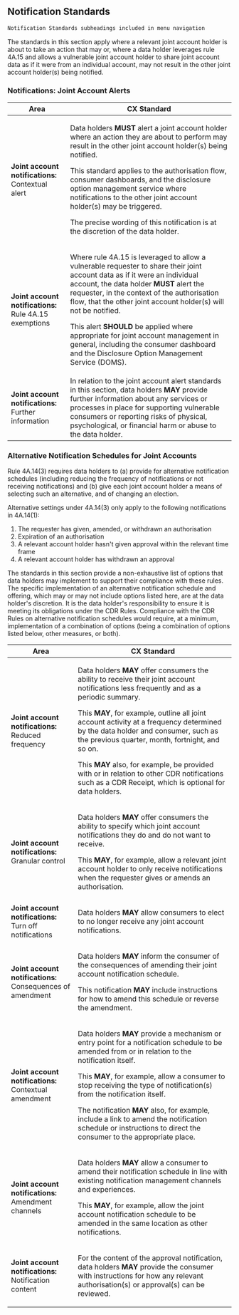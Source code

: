 <h2 class="schema-heading" id="consumer-experience_notification-standards">Notification Standards</h2>

```diff
Notification Standards subheadings included in menu navigation
```

The standards in this section apply where a relevant joint account holder is about to take an action that may or, where a data holder leverages rule 4A.15 and allows a vulnerable joint account holder to share joint account data as if it were from an individual account, may not result in the other joint account holder(s) being notified.

<h3 class="schema-toc" data-cds-menu="h3" id="consumer-experience_notification-standards_notifications-joint-account-alerts">Notifications: Joint Account Alerts</h3>

|Area|CX Standard|
|-------------------|------------------------------|
| **Joint account notifications:**<br/>Contextual alert | <p>Data holders **MUST** alert a joint account holder where an action they are about to perform may result in the other joint account holder(s) being notified.</p><p>This standard applies to the authorisation flow, consumer dashboards, and the disclosure option management service where notifications to the other joint account holder(s) may be triggered.</p><p>The precise wording of this notification is at the discretion of the data holder.</p> |
| **Joint account notifications:**<br/>Rule 4A.15 exemptions | <p>Where rule 4A.15 is leveraged to allow a vulnerable requester to share their joint account data as if it were an individual account, the data holder **MUST** alert the requester, in the context of the authorisation flow, that the other joint account holder(s) will not be notified.</p><p>This alert **SHOULD** be applied where appropriate for joint account management in general, including the consumer dashboard and the Disclosure Option Management Service (DOMS).</p> |
| **Joint account notifications:**<br/>Further information | In relation to the joint account alert standards in this section, data holders **MAY** provide further information about any services or processes in place for supporting vulnerable consumers or reporting risks of physical, psychological, or financial harm or abuse to the data holder. |

<h3 class="schema-toc" data-cds-menu="h3" id="consumer-experience_notification-standards_alternative-notification-schedules-for-joint-accounts">Alternative Notification Schedules for Joint Accounts</h3>

Rule 4A.14(3) requires data holders to
(a) provide for alternative notification schedules (including reducing the frequency of notifications or not receiving notifications) and
(b) give each joint account holder a means of selecting such an alternative, and of changing an election.

Alternative settings under 4A.14(3) only apply to the following notifications in 4A.14(1):

1. The requester has given, amended, or withdrawn an authorisation
2. Expiration of an authorisation
3. A relevant account holder hasn't given approval within the relevant time frame
4. A relevant account holder has withdrawn an approval

The standards in this section provide a non-exhaustive list of options that data holders may implement to support their compliance with these rules. The specific implementation of an alternative notification schedule and offering, which may or may not include options listed here, are at the data holder's discretion. It is the data holder's responsibility to ensure it is meeting its obligations under the CDR Rules. Compliance with the CDR Rules on alternative notification schedules would require, at a minimum, implementation of a combination of options (being a combination of options listed below, other measures, or both).

|Area|CX Standard|
|-------------------|------------------------------|
|**Joint account notifications:**<br/>Reduced frequency  |<p>Data holders **MAY** offer consumers the ability to receive their joint account notifications less frequently and as a periodic summary.</p><p>This **MAY**, for example, outline all joint account activity at a frequency determined by the data holder and consumer, such as the previous quarter, month, fortnight, and so on.</p><p>This **MAY** also, for example, be provided with or in relation to other CDR notifications such as a CDR Receipt, which is optional for data holders.</p>|
|**Joint account notifications:**<br/>Granular control |<p>Data holders **MAY** offer consumers the ability to specify which joint account notifications they do and do not want to receive.</p><p>This **MAY**, for example, allow a relevant joint account holder to only receive notifications when the requester gives or amends an authorisation.</p>|
|**Joint account notifications:**<br/>Turn off notifications |<p>Data holders **MAY** allow consumers to elect to no longer receive any joint account notifications.</p>|
|**Joint account notifications:**<br/>Consequences of amendment |<p>Data holders **MAY** inform the consumer of the consequences of amending their joint account notification schedule.</p><p>This notification **MAY** include instructions for how to amend this schedule or reverse the amendment.</p>|
|**Joint account notifications:**<br/>Contextual amendment |<p>Data holders **MAY** provide a mechanism or entry point for a notification schedule to be amended from or in relation to the notification itself.</p><p>This **MAY**, for example, allow a consumer to stop receiving the type of notification(s) from the notification itself.</p><p>The notification **MAY** also, for example, include a link to amend the notification schedule or instructions to direct the consumer to the appropriate place.</p>|
|**Joint account notifications:**<br/>Amendment channels |<p>Data holders **MAY** allow a consumer to amend their notification schedule in line with existing notification management channels and experiences.</p><p>This **MAY**, for example, allow the joint account notification schedule to be amended in the same location as other notifications.</p>|
|**Joint account notifications:**<br/>Notification content |<p>For the content of the approval notification, data holders **MAY** provide the consumer with instructions for how any relevant authorisation(s) or approval(s) can be reviewed.</p>|
